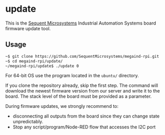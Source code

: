 # update

This is the [Sequent Microsystems](https://www.sequentmicrosystems.com) Industrial Automation Systems board firmware update tool.

## Usage

```bash
~$ git clone https://github.com/SequentMicrosystems/megaind-rpi.git
~$ cd megaind-rpi/update/
~/megaind-rpi/update$ ./update 0
```
For 64-bit OS use the program located in the ```ubuntu/``` directory.

If you clone the repository already, skip the first step. 
The command will download the newest firmware version from our server and write it to the board.
The stack level of the board must be provided as a parameter. 

During firmware updates, we strongly recommend to:
 - disconnecting all outputs from the board since they can change state unpredictably.
 - Stop any script/program/Node-RED flow that accesses the I2C port
